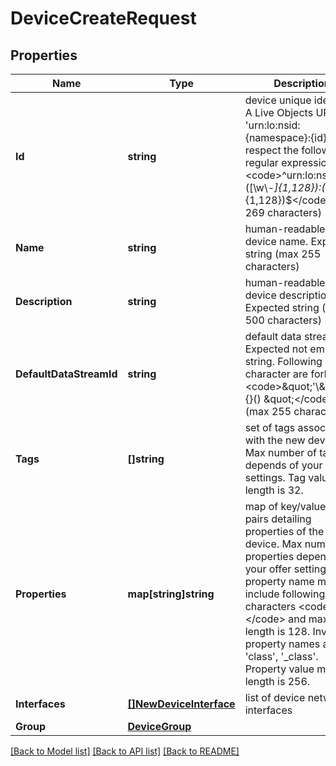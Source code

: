 # DeviceCreateRequest

## Properties

Name | Type | Description | Notes
------------ | ------------- | ------------- | -------------
**Id** | **string** | device unique identifier. A Live Objects URN &#39;urn:lo:nsid:{namespace}:{id}&#39; must respect the following regular expression &lt;code&gt;^urn:lo:nsid:([\\w\\-_]{1,128}):([\\w\\-_:]{1,128})$&lt;/code&gt; (max 269 characters) | 
**Name** | **string** | human-readable device name. Expected string (max 255 characters) | [optional] 
**Description** | **string** | human-readable device description. Expected string (max 500 characters) | [optional] 
**DefaultDataStreamId** | **string** | default data streamId. Expected not empty string. Following character are forbidden &lt;code&gt;\&quot;&#39;\\\&quot;\\\\;{}() \&quot;&lt;/code&gt; (max 255 characters) | [optional] 
**Tags** | **[]string** | set of tags associated with the new device. Max number of tags depends of your offer settings. Tag value max length is 32. | [optional] 
**Properties** | **map[string]string** | map of key/value string pairs detailing properties of the device. Max number of properties depends of your offer settings. A property name must not include following characters &lt;code&gt;$.&lt;/code&gt; and max length is 128. Invalid property names are : &#39;class&#39;, &#39;_class&#39;. Property value max length is 256. | [optional] 
**Interfaces** | [**[]NewDeviceInterface**](NewDeviceInterface.md) | list of device network interfaces | [optional] 
**Group** | [**DeviceGroup**](DeviceGroup.md) |  | [optional] 

[[Back to Model list]](../README.md#documentation-for-models) [[Back to API list]](../README.md#documentation-for-api-endpoints) [[Back to README]](../README.md)


